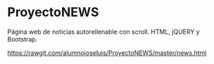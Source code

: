 # ProyectoNEWS
Página web de noticias autorellenable con scroll. HTML, jQUERY y Bootstrap.

https://rawgit.com/alumnojoseluis/ProyectoNEWS/master/news.html
